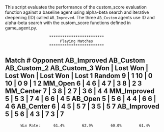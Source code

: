 This script evaluates the performance of the custom_score evaluation
function against a baseline agent using alpha-beta search and iterative
deepening (ID) called `AB_Improved`. The three `AB_Custom` agents use
ID and alpha-beta search with the custom_score functions defined in
game_agent.py.

                        *************************
                             Playing Matches
                        *************************

 Match #   Opponent    AB_Improved   AB_Custom   AB_Custom_2  AB_Custom_3
                        Won | Lost   Won | Lost   Won | Lost   Won | Lost
    1       Random       9  |   1    10  |   0    10  |   0     9  |   1
    2       MM_Open      6  |   4     6  |   4     7  |   3     8  |   2
    3      MM_Center     7  |   3     8  |   2     7  |   3     6  |   4
    4     MM_Improved    5  |   5     3  |   7     4  |   6     6  |   4
    5       AB_Open      5  |   5     6  |   4     4  |   6     6  |   4
    6      AB_Center     6  |   4     5  |   5     7  |   3     5  |   5
    7     AB_Improved    5  |   5     6  |   4     3  |   7     3  |   7
--------------------------------------------------------------------------
           Win Rate:      61.4%        62.9%        60.0%        61.4%
